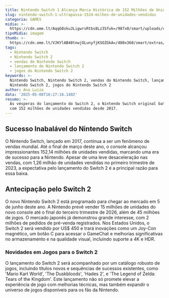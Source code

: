 ```yaml
---
title: Nintendo Switch 1 Alcança Marca Histórica de 152 Milhões de Unidades Vendidas
slug: nintendo-switch-1-ultrapassa-1524-milhes-de-unidades-vendidas
categoria: GAMES
midia: >-
  https://cdn.ome.lt/AqqG0skuJLigwrsRtbs8Lz3Sfuk=/987x0/smart/uploads/conteudo/fotos/OMELETE_CAPA_-_2025-05-08T123725.677.png
tipoMidia: imagem
thumb: >-
  https://cdn.ome.lt/VJKYlAB40tnwjOLunyfjKSOZGkA=/480x360/smart/extras/conteudos/omelete_THUMB_-_2025-05-08T123744.613.png
tags:
  - Nintendo Switch
  - Nintendo Switch 2
  - vendas do Nintendo Switch
  - lançamento do Nintendo Switch 2
  - jogos do Nintendo Switch 2
keywords: >-
  Nintendo Switch, Nintendo Switch 2, vendas do Nintendo Switch, lançamento do
  Nintendo Switch 2, jogos do Nintendo Switch 2
author: Ana Luiza
data: '2025-05-08T16:27:16.140Z'
resumo: >-
  Às vésperas do lançamento do Switch 2, o Nintendo Switch original bate recorde
  com 152 milhões de unidades vendidas desde 2017.
---
```


## Sucesso Inabalável do Nintendo Switch

O Nintendo Switch, lançado em 2017, continua a ser um fenômeno de vendas mundial. Até o final de março deste ano, o console alcançou impressionantes 152,14 milhões de unidades vendidas, marcando uma era de sucesso para a Nintendo. Apesar de uma leve desaceleração nas vendas, com 1,26 milhão de unidades vendidas no primeiro trimestre de 2023, a expectativa pelo lançamento do Switch 2 é a principal razão para essa baixa.

## Antecipação pelo Switch 2

O novo Nintendo Switch 2 está programado para chegar ao mercado em 5 de junho deste ano. A Nintendo prevê vender 15 milhões de unidades do novo console até o final do terceiro trimestre de 2026, além de 45 milhões de jogos. O mercado japonês já demonstrou grande interesse, com 2 milhões de pedidos de pré-venda registrados. Nos Estados Unidos, o Switch 2 será vendido por US$ 450 e trará inovações como um Joy-Con magnético, um botão C para acessar o GameChat e melhorias significativas no armazenamento e na qualidade visual, incluindo suporte a 4K e HDR.

### Novidades em Jogos para o Switch 2

O lançamento do Switch 2 será acompanhado por um catálogo robusto de jogos, incluindo títulos novos e sequências de sucessos existentes, como 'Mario Kart World', 'The Duskbloods', 'Hades 2', e 'The Legend of Zelda: Tears of the Kingdom'. Este lançamento não só promete elevar a experiência de jogo com melhorias técnicas, mas também expandir o universo de jogos disponíveis para os fãs da Nintendo.
